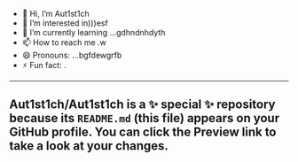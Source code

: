- 👋 Hi, I’m Aut1st1ch 
- 👀 I’m interested in)))esf
- 🌱 I’m currently learning ...gdhndnhdyth
- 📫 How to reach me .w
- 😄 Pronouns: ...bgfdewgrfb
- ⚡ Fun fact: .
---
Aut1st1ch/Aut1st1ch is a ✨ special ✨ repository because its `README.md` (this file) appears on your GitHub profile.
You can click the Preview link to take a look at your changes.
---
